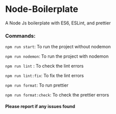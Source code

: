 # Node-Boilerplate
A Node Js boilerplate with ES6, ESLint, and prettier

### Commands: 

`npm run start`: To run the project without nodemon

`npm run nodemon`: To run the project with nodemon

`npm run lint` : To check the lint errors

`npm run lint:fix`: To fix the lint errors

`npm run format`: To run prettier

`npm run format:check`: To check the prettier errors

#### Please report if any issues found

